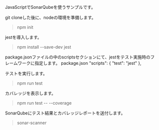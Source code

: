 JavaScriptでSonarQubeを使うサンプルです。

git cloneした後に、nodeの環境を準備します。
> npm init

jestを導入します。
> npm install --save-dev jest

package.jsonファイルの中のscriptsセクションにて、jestをテスト実施時のフレームワークに指定します。
package.json
  "scripts": {
    "test": "jest"
  },

テストを実行します。
> npm run test

カバレッジを表示します。
> npm run test -- --coverage

SonarQubeにテスト結果とカバレッジレポートを送付します。
> sonar-scanner
